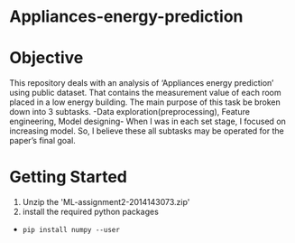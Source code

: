 # Appliances-energy-prediction
# Objective
This repository deals with an analysis of ‘Appliances energy prediction’ using public dataset. That contains the measurement value of each room placed in a low energy building. The main purpose of this task be broken down into 3 subtasks. -Data exploration(preprocessing), Feature engineering, Model designing- When I was in each set stage, I focused on increasing model. So, I believe these all subtasks may be operated for the paper’s final goal.

# Getting Started
1. Unzip the 'ML-assignment2-2014143073.zip'
2. install the required python packages
- `pip install numpy --user`
